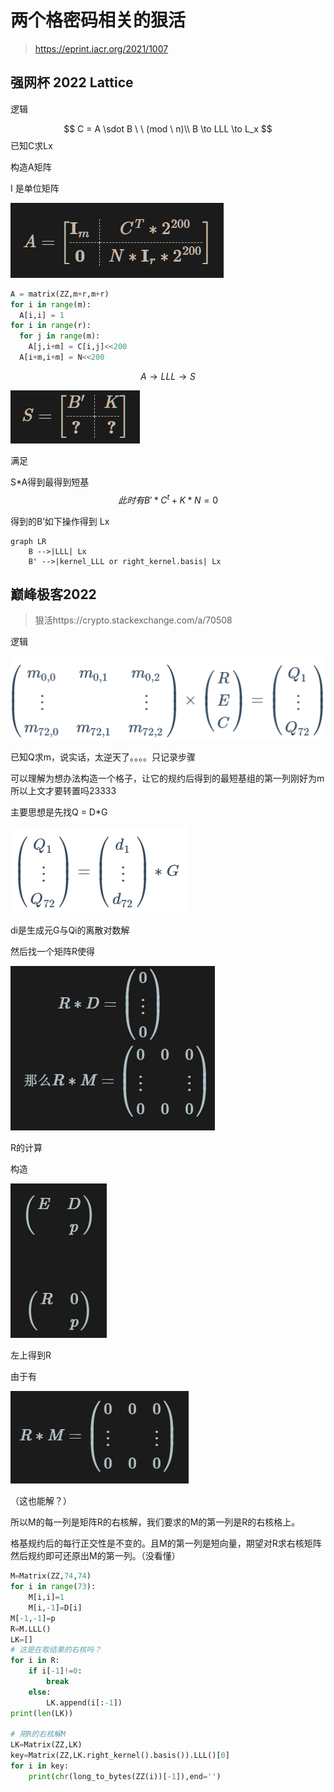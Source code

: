 # 两个格密码相关的狠活
> https://eprint.iacr.org/2021/1007

## 强网杯 2022 Lattice

逻辑


$$
C = A \sdot B \ \ (mod \ n)\\
B \to LLL \to L_x
$$
已知C求Lx

构造A矩阵

I 是单位矩阵

![](https://raw.githubusercontent.com/ljahum/images/main/imgLLL.png)

```python
A = matrix(ZZ,m+r,m+r)
for i in range(m):
  A[i,i] = 1
for i in range(r):
  for j in range(m):
    A[j,i+m] = C[i,j]<<200
  A[i+m,i+m] = N<<200
```


$$
A \to LLL \to S
$$



![](https://raw.githubusercontent.com/ljahum/images/main/img20230920190812.png)

满足

S*A得到最得到短基
$$
此时有 B'*C^t+K*N=0
$$


得到的B’如下操作得到  Lx






```mermaid
graph LR
    B -->|LLL| Lx
    B' -->|kernel_LLL or right_kernel.basis| Lx
```

## 巅峰极客2022 

> 狠活https://crypto.stackexchange.com/a/70508

逻辑

![](https://raw.githubusercontent.com/ljahum/images/main/img20230920191917.png)

已知Q求m，说实话，太逆天了。。。。只记录步骤

可以理解为想办法构造一个格子，让它的规约后得到的最短基组的第一列刚好为m 所以上文才要转置吗23333

主要思想是先找Q = D*G

![](https://raw.githubusercontent.com/ljahum/images/main/img20230920192522.png)

di是生成元G与Qi的离散对数解

然后找一个矩阵R使得

![](https://raw.githubusercontent.com/ljahum/images/main/img/20230920192942.png)

R的计算

构造

![](https://raw.githubusercontent.com/ljahum/images/main/img/20230920193135.png)

左上得到R

由于有

![](https://raw.githubusercontent.com/ljahum/images/main/img/20230920193202.png)

（这也能解？）

所以M的每一列是矩阵R的右核解，我们要求的M的第一列是R的右核格上。

格基规约后的每行正交性是不变的。且M的第一列是短向量，期望对R求右核矩阵然后规约即可还原出M的第一列。（没看懂）

```python
M=Matrix(ZZ,74,74)
for i in range(73):
    M[i,i]=1
    M[i,-1]=D[i]
M[-1,-1]=p
R=M.LLL()
LK=[]
# 这是在取结果的右核吗？
for i in R:
    if i[-1]!=0:
        break
    else:
        LK.append(i[:-1])
print(len(LK))

# 用R的右核解M
LK=Matrix(ZZ,LK)
key=Matrix(ZZ,LK.right_kernel().basis()).LLL()[0]
for i in key:
    print(chr(long_to_bytes(ZZ(i))[-1]),end='')
```

